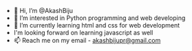 - 👋 Hi, I’m @AkashBiju
- 👀 I’m interested in Python programming and web developing 
- 🌱 I’m currently learning html and css for web development 
- I'm looking forward on learning javascript as well
- 📫 Reach me on my email - akashbijupr@gmail.com

<!---
AkashBiju/AkashBiju is a ✨ special ✨ repository because its `README.md` (this file) appears on your GitHub profile.
You can click the Preview link to take a look at your changes.
--->
